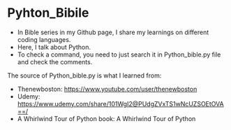 # Pyhton_Bibile
- In Bible series in my Github page, I share my learnings on different coding languages.  
- Here, I talk about Python. 
- To check a command, you need to just search it in Python_bible.py file and check the comments.

The source of Python_bible.py is what I learned from: 
- Thenewboston: https://www.youtube.com/user/thenewboston
- Udemy: https://www.udemy.com/share/101WgI2@PUdgZVxTS1wNcUZSOEtOVA==/
- A Whirlwind Tour of Python book: A Whirlwind Tour of Python
